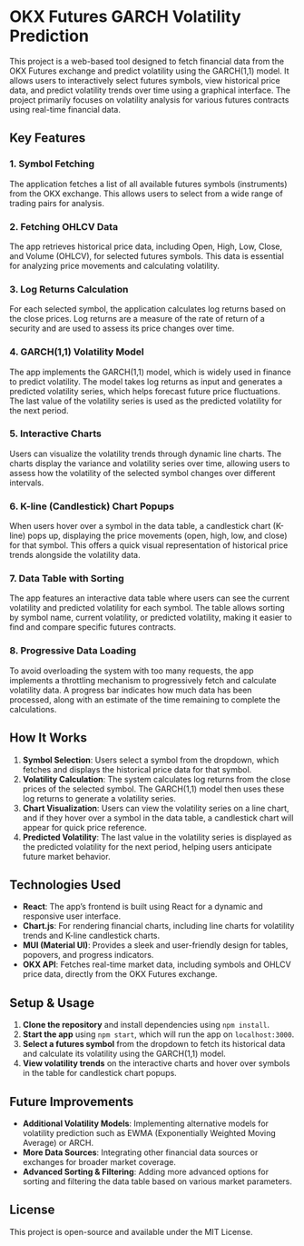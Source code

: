 # OKX Futures GARCH Volatility Prediction

This project is a web-based tool designed to fetch financial data from the OKX Futures exchange and predict volatility using the GARCH(1,1) model. It allows users to interactively select futures symbols, view historical price data, and predict volatility trends over time using a graphical interface. The project primarily focuses on volatility analysis for various futures contracts using real-time financial data.

## Key Features

### 1. **Symbol Fetching**
   The application fetches a list of all available futures symbols (instruments) from the OKX exchange. This allows users to select from a wide range of trading pairs for analysis.

### 2. **Fetching OHLCV Data**
   The app retrieves historical price data, including Open, High, Low, Close, and Volume (OHLCV), for selected futures symbols. This data is essential for analyzing price movements and calculating volatility.

### 3. **Log Returns Calculation**
   For each selected symbol, the application calculates log returns based on the close prices. Log returns are a measure of the rate of return of a security and are used to assess its price changes over time.

### 4. **GARCH(1,1) Volatility Model**
   The app implements the GARCH(1,1) model, which is widely used in finance to predict volatility. The model takes log returns as input and generates a predicted volatility series, which helps forecast future price fluctuations. The last value of the volatility series is used as the predicted volatility for the next period.

### 5. **Interactive Charts**
   Users can visualize the volatility trends through dynamic line charts. The charts display the variance and volatility series over time, allowing users to assess how the volatility of the selected symbol changes over different intervals.

### 6. **K-line (Candlestick) Chart Popups**
   When users hover over a symbol in the data table, a candlestick chart (K-line) pops up, displaying the price movements (open, high, low, and close) for that symbol. This offers a quick visual representation of historical price trends alongside the volatility data.

### 7. **Data Table with Sorting**
   The app features an interactive data table where users can see the current volatility and predicted volatility for each symbol. The table allows sorting by symbol name, current volatility, or predicted volatility, making it easier to find and compare specific futures contracts.

### 8. **Progressive Data Loading**
   To avoid overloading the system with too many requests, the app implements a throttling mechanism to progressively fetch and calculate volatility data. A progress bar indicates how much data has been processed, along with an estimate of the time remaining to complete the calculations.

## How It Works

1. **Symbol Selection**: Users select a symbol from the dropdown, which fetches and displays the historical price data for that symbol.
2. **Volatility Calculation**: The system calculates log returns from the close prices of the selected symbol. The GARCH(1,1) model then uses these log returns to generate a volatility series.
3. **Chart Visualization**: Users can view the volatility series on a line chart, and if they hover over a symbol in the data table, a candlestick chart will appear for quick price reference.
4. **Predicted Volatility**: The last value in the volatility series is displayed as the predicted volatility for the next period, helping users anticipate future market behavior.

## Technologies Used

- **React**: The app’s frontend is built using React for a dynamic and responsive user interface.
- **Chart.js**: For rendering financial charts, including line charts for volatility trends and K-line candlestick charts.
- **MUI (Material UI)**: Provides a sleek and user-friendly design for tables, popovers, and progress indicators.
- **OKX API**: Fetches real-time market data, including symbols and OHLCV price data, directly from the OKX Futures exchange.

## Setup & Usage

1. **Clone the repository** and install dependencies using `npm install`.
2. **Start the app** using `npm start`, which will run the app on `localhost:3000`.
3. **Select a futures symbol** from the dropdown to fetch its historical data and calculate its volatility using the GARCH(1,1) model.
4. **View volatility trends** on the interactive charts and hover over symbols in the table for candlestick chart popups.

## Future Improvements

- **Additional Volatility Models**: Implementing alternative models for volatility prediction such as EWMA (Exponentially Weighted Moving Average) or ARCH.
- **More Data Sources**: Integrating other financial data sources or exchanges for broader market coverage.
- **Advanced Sorting & Filtering**: Adding more advanced options for sorting and filtering the data table based on various market parameters.

## License

This project is open-source and available under the MIT License.

